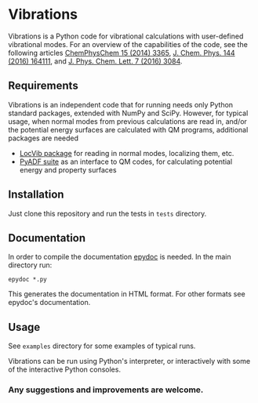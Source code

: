 # Vibrations

Vibrations is a Python code for vibrational calculations with
user-defined vibrational modes. For an overview of the capabilities
of the code, see the following articles [ChemPhysChem 15 (2014) 3365](http://dx.doi.org/10.1002/cphc.201402251),
[J. Chem. Phys. 144 (2016) 164111](http://dx.doi.org/10.1063/1.4947213), and
[J. Phys. Chem. Lett. 7 (2016) 3084](http://dx.doi.org/10.1021/acs.jpclett.6b01451).

## Requirements

Vibrations is an independent code that for running needs only Python standard packages, extended with NumPy and SciPy.
However, for typical usage, when normal modes from previous calculations are read in, and/or the potential energy surfaces are
calculated with QM programs, additional packages are needed
 * [LocVib package](http://www.christophjacob.eu/) for reading in normal modes, localizing them, etc.
 * [PyADF suite](http://pyadf.org) as an interface to QM codes, for calculating potential energy and property surfaces

## Installation

Just clone this repository and run the tests in `tests` directory.

## Documentation

In order to compile the documentation [epydoc](http://epydoc.sourceforge.net) is needed.
In the main directory run:

    epydoc *.py

This generates the documentation in HTML format. For other formats see epydoc's
documentation.

## Usage

See `examples` directory for some examples of typical runs.

Vibrations can be run using Python's interpreter, or interactively with
some of the interactive Python consoles.

### Any suggestions and improvements are welcome.
